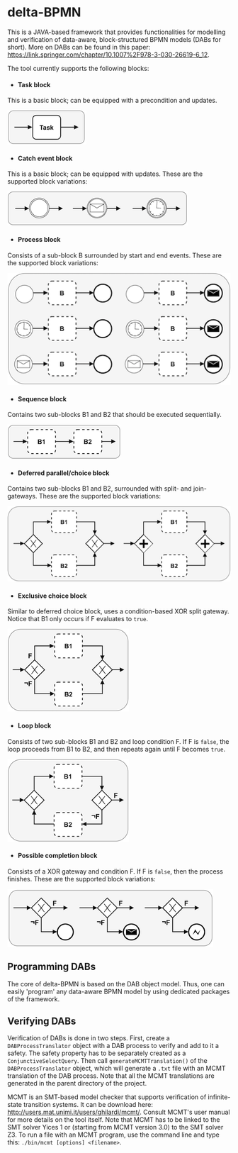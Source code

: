 # delta-BPMN

This is a JAVA-based framework that provides functionalities for modelling and verification of data-aware, block-structured BPMN models (DABs for short). More on DABs can be found in this paper: https://link.springer.com/chapter/10.1007%2F978-3-030-26619-6_12. 

The tool currently supports the following blocks:

* #### Task block 
This is a basic block; can be equipped with a precondition and updates.

![task block pattern](https://github.com/mrMorningLemon/delta-BPMN/blob/main/supported%20blocks/task.png)

* #### Catch event block
This is a basic block; can be equipped with updates. These are the supported block variations:

![catch event block patterns](https://github.com/mrMorningLemon/delta-BPMN/blob/main/supported%20blocks/event.png)

* #### Process block
Consists of a sub-block B surrounded by start and end events. These are the supported block variations:

![process event block pattern](https://github.com/mrMorningLemon/delta-BPMN/blob/main/supported%20blocks/process.png)

* #### Sequence block
Contains two sub-blocks B1 and B2 that should be executed sequentially.

![sequence block pattern](https://github.com/mrMorningLemon/delta-BPMN/blob/main/supported%20blocks/sequence.png)

* #### Deferred parallel/choice block
Contains two sub-blocks B1 and B2, surrounded with split- and join-gateways. These are the supported block variations:

![deferred event block patterns](https://github.com/mrMorningLemon/delta-BPMN/blob/main/supported%20blocks/deferred.png)

* #### Exclusive choice block
Similar to deferred choice block, uses a condition-based XOR split gateway. Notice that B1 only occurs if F evaluates to `true`. 

![exclusive choice block pattern](https://github.com/mrMorningLemon/delta-BPMN/blob/main/supported%20blocks/exclusive-choice.png)

* #### Loop block
Consists of two sub-blocks B1 and B2 and loop condition F. If F is `false`, the loop proceeds from B1 to B2, and then repeats again until F becomes `true`.

![loop block pattern](https://github.com/mrMorningLemon/delta-BPMN/blob/main/supported%20blocks/loop.png)

* #### Possible completion block
Consists of a XOR gateway and condition F. If F is `false`, then the process finishes. These are the supported block variations:

![possible completion block pattern](https://github.com/mrMorningLemon/delta-BPMN/blob/main/supported%20blocks/possible-completion.png)



## Programming DABs
The core of delta-BPMN is based on the DAB object model. Thus, one can easily 'program' any data-aware BPMN model by using dedicated packages of the framework. 

## Verifying DABs
Verification of DABs is done in two steps. First, create a `DABProcessTranslator` object with a DAB process to verify and add to it a safety. The safety property has to be separately created as a `ConjunctiveSelectQuery`. Then call `generateMCMTTranslation()` of the `DABProcessTranslator` object, which will generate a `.txt` file with an MCMT translation of the DAB process. Note that all the MCMT translations are generated in the parent directory of the project.

MCMT is an SMT-based model checker that supports verification of infinite-state transition systems. It can be download here: http://users.mat.unimi.it/users/ghilardi/mcmt/. Consult MCMT's user manual for more details on the tool itself. Note that MCMT has to be linked to the SMT solver Yices 1 or (starting from MCMT version 3.0) to the SMT solver Z3. To run a file with an MCMT program, use the command line and type this: `./bin/mcmt [options] <filename>`.
